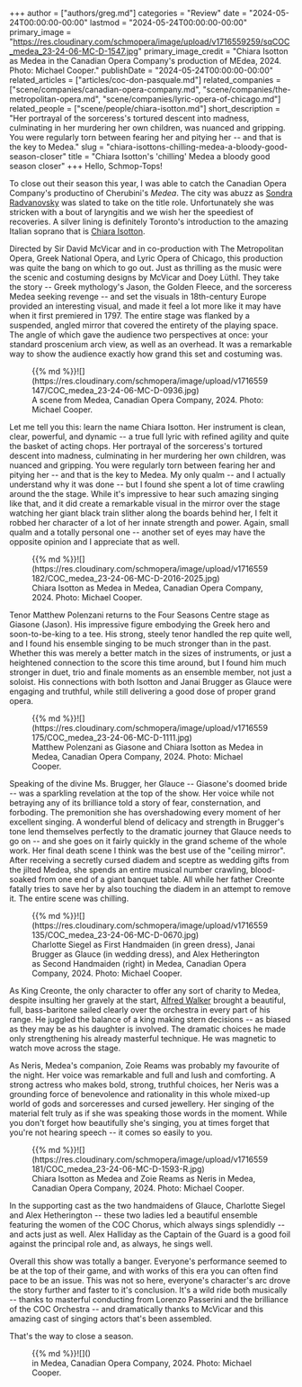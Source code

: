 +++
author = ["authors/greg.md"]
categories = "Review"
date = "2024-05-24T00:00:00-00:00"
lastmod = "2024-05-24T00:00:00-00:00"
primary_image = "https://res.cloudinary.com/schmopera/image/upload/v1716559259/sqCOC_medea_23-24-06-MC-D-1547.jpg"
primary_image_credit = "Chiara Isotton as Medea in the Canadian Opera Company's production of MEdea, 2024. Photo: Michael Cooper."
publishDate = "2024-05-24T00:00:00-00:00"
related_articles = ["articles/coc-don-pasquale.md"]
related_companies = ["scene/companies/canadian-opera-company.md", "scene/companies/the-metropolitan-opera.md", "scene/companies/lyric-opera-of-chicago.md"]
related_people = ["scene/people/chiara-isotton.md"]
short_description = "Her portrayal of the sorceress's tortured descent into madness, culminating in her murdering her own children, was nuanced and gripping. You were regularly torn between fearing her and pitying her -- and that is the key to Medea."
slug = "chiara-isottons-chilling-medea-a-bloody-good-season-closer"
title = "Chiara Isotton's 'chilling' Medea a bloody good season closer"
+++
Hello, Schmop-Tops! 

To close out their season this year, I was able to catch the Canadian Opera Company's productino of Cherubini's _Medea_. The city was abuzz as [Sondra Radvanovsky](/talking-with-singers-sondra-radvanovsky/) was slated to take on the title role. Unfortunately she was stricken with a bout of laryngitis and we wish her the speediest of recoveries. A silver lining is definitely Toronto's introduction to the amazing Italian soprano that is [Chiara Isotton](/scene/people/chiara-isotton/). 

Directed by Sir David McVicar and in co-production with The Metropolitan Opera, Greek National Opera, and Lyric Opera of Chicago, this production was quite the bang on which to go out. Just as thrilling as the music were the scenic and costuming designs by McVicar and Doey Lüthl. They take the story -- Greek mythology's Jason, the Golden Fleece, and the sorceress Medea seeking revenge -- and set the visuals in 18th-century Europe provided an interesting visual, and made it feel a lot more like it may have when it first premiered in 1797. The entire stage was flanked by a suspended, angled mirror that covered the entirety of the playing space. The angle of which gave the audience two perspectives at once: your standard proscenium arch view, as well as an overhead. It was a remarkable way to show the audience exactly how grand this set and costuming was.

<figure data-type="image">{{% md %}}![](https://res.cloudinary.com/schmopera/image/upload/v1716559147/COC_medea_23-24-06-MC-D-0936.jpg)
<figcaption>A scene from Medea, Canadian Opera Company, 2024. Photo: Michael Cooper.</figcaption>
</figure>

Let me tell you this: learn the name Chiara Isotton. Her instrument is clean, clear, powerful, and dynamic -- a true full lyric with refined agility and quite the basket of acting chops. Her portrayal of the sorceress's tortured descent into madness, culminating in her murdering her own children, was nuanced and gripping. You were regularly torn between fearing her and pitying her -- and that is the key to Medea. My only qualm -- and I actually understand why it was done -- but I found she spent a lot of time crawling around the the stage. While it's impressive to hear such amazing singing like that, and it did create a remarkable visual in the mirror over the stage watching her giant black train slither along the boards behind her, I felt it robbed her character of a lot of her innate strength and power. Again, small qualm and a totally personal one -- another set of eyes may have the opposite opinion and I appreciate that as well. 

<figure data-type="image">{{% md %}}![](https://res.cloudinary.com/schmopera/image/upload/v1716559182/COC_medea_23-24-06-MC-D-2016-2025.jpg)
<figcaption>Chiara Isotton as Medea in Medea, Canadian Opera Company, 2024. Photo: Michael Cooper.</figcaption>
</figure>

Tenor Matthew Polenzani returns to the Four Seasons Centre stage as Giasone (Jason). His impressive figure embodying the Greek hero and soon-to-be-king to a tee. His strong, steely tenor handled the rep quite well, and I found his ensemble singing to be much stronger than in the past. Whether this was merely a better match in the sizes of instruments, or just a heightened connection to the score this time around, but I found him much stronger in duet, trio and finale moments as an ensemble member, not just a soloist. His connections with both Isotton and Janai Brugger as Glauce were engaging and truthful, while still delivering a good dose of proper grand opera. 

<figure data-type="image">{{% md %}}![](https://res.cloudinary.com/schmopera/image/upload/v1716559175/COC_medea_23-24-06-MC-D-1111.jpg)
<figcaption>Matthew Polenzani as Giasone and Chiara Isotton as Medea in Medea, Canadian Opera Company, 2024. Photo: Michael Cooper.</figcaption>
</figure>

Speaking of the divine Ms. Brugger, her Glauce -- Giasone's doomed bride -- was a sparkling revelation at the top of the show. Her voice while not betraying any of its brilliance told a story of fear, consternation, and forboding. The premonition she has overshadowing every moment of her excellent singing. A wonderful blend of delicacy and strength in Brugger's tone lend themselves perfectly to the dramatic journey that Glauce needs to go on -- and she goes on it fairly quickly in the grand scheme of the whole work. Her final death scene I think was the best use of the "ceiling mirror". After receiving a secretly cursed diadem and sceptre as wedding gifts from the jilted Medea, she spends an entire musical number crawling, blood-soaked from one end of a giant banquet table. All while her father Creonte fatally tries to save her by also touching the diadem in an attempt to remove it. The entire scene was chilling. 

<figure data-type="image">{{% md %}}![](https://res.cloudinary.com/schmopera/image/upload/v1716559135/COC_medea_23-24-06-MC-D-0670.jpg)
<figcaption>Charlotte Siegel as First Handmaiden (in green dress), Janai Brugger as Glauce (in wedding dress), and Alex Hetherington as Second Handmaiden (right) in Medea, Canadian Opera Company, 2024. Photo: Michael Cooper.</figcaption>
</figure>

As King Creonte, the only character to offer any sort of charity to Medea, despite insulting her gravely at the start, [Alfred Walker](/scene/people/alfred-walker/) brought a beautiful, full, bass-baritone sailed clearly over the orchestra in every part of his range. He juggled the balance of a king making stern decisions -- as biased as they may be as his daughter is involved. The dramatic choices he made only strengthening his already masterful technique. He was magnetic to watch move across the stage. 

As Neris, Medea's companion, Zoie Reams was probably my favourite of the night. Her voice was remarkable and full and lush and comforting. A strong actress who makes bold, strong, truthful choices, her Neris was a grounding force of benevolence and rationality in this whole mixed-up world of gods and sorceresses and cursed jewellery. Her singing of the material felt truly as if she was speaking those words in the moment. While you don't forget how beautifully she's singing, you at times forget that you're not hearing speech -- it comes so easily to you.

<figure data-type="image">{{% md %}}![](https://res.cloudinary.com/schmopera/image/upload/v1716559181/COC_medea_23-24-06-MC-D-1593-R.jpg)
<figcaption>Chiara Isotton as Medea and Zoie Reams as Neris in Medea, Canadian Opera Company, 2024. Photo: Michael Cooper.</figcaption>
</figure>

In the supporting cast as the two handmaidens of Glauce, Charlotte Siegel and Alex Hetherington -- these two ladies led a beautiful ensemble featuring the women of the COC Chorus, which always sings splendidly -- and acts just as well. Alex Halliday as the Captain of the Guard is a good foil against the principal role and, as always, he sings well. 

Overall this show was totally a banger. Everyone's performance seemed to be at the top of their game, and with works of this era you can often find pace to be an issue. This was not so here, everyone's character's arc drove the story further and faster to it's conclusion. It's a wild ride both musically -- thanks to masterful conducting from Lorenzo Passerini and the brilliance of the COC Orchestra -- and dramatically thanks to McVicar and this amazing cast of singing actors that's been assembled. 

That's the way to close a season.





<figure data-type="image">{{% md %}}![]()
<figcaption> in Medea, Canadian Opera Company, 2024. Photo: Michael Cooper.</figcaption>
</figure>